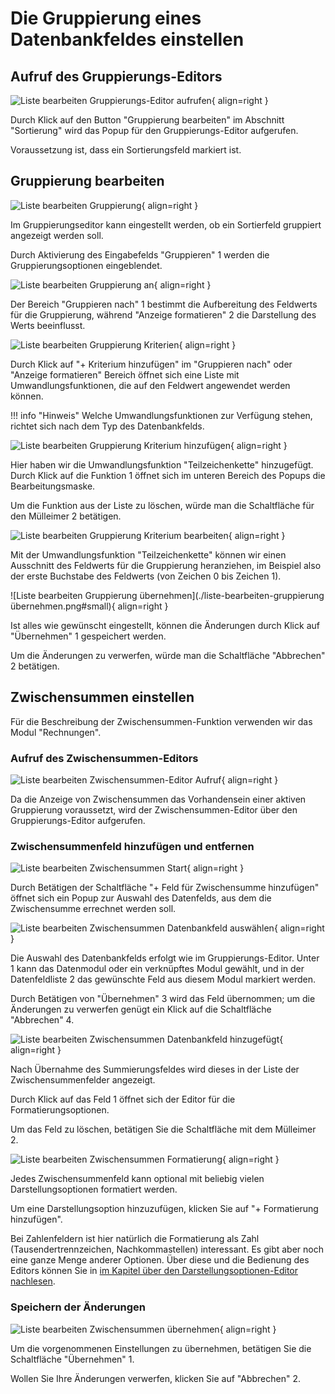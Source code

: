 # Die Gruppierung eines Datenbankfeldes einstellen

## Aufruf des Gruppierungs-Editors

![Liste bearbeiten Gruppierungs-Editor aufrufen](./liste-bearbeiten-gruppierung-aufrufen.png#small){ align=right }

Durch Klick auf den Button "Gruppierung bearbeiten" im Abschnitt "Sortierung" wird das Popup für den Gruppierungs-Editor aufgerufen.

Voraussetzung ist, dass ein Sortierungsfeld markiert ist.

<div class="clear"></div>

## Gruppierung bearbeiten

![Liste bearbeiten Gruppierung](./liste-bearbeiten-gruppierung_aus.png#small){ align=right }

Im Gruppierungseditor kann eingestellt werden, ob ein Sortierfeld gruppiert angezeigt werden soll.

Durch Aktivierung des Eingabefelds "Gruppieren" <span class="number">1</span> werden die Gruppierungsoptionen eingeblendet.

<div class="clear"></div>

![Liste bearbeiten Gruppierung an](./liste-bearbeiten-gruppierung-an.png#small){ align=right }

Der Bereich "Gruppieren nach" <span class="number">1</span> bestimmt die Aufbereitung des Feldwerts für die Gruppierung, während "Anzeige formatieren" <span class="number">2</span> die Darstellung des Werts beeinflusst.

<div class="clear"></div>

![Liste bearbeiten Gruppierung Kriterien](./liste-bearbeiten-gruppierung-kriterien.png#small){ align=right }

Durch Klick auf "+ Kriterium hinzufügen" im "Gruppieren nach" oder "Anzeige formatieren" Bereich öffnet sich eine Liste mit Umwandlungsfunktionen, die auf den Feldwert angewendet werden können.

!!! info "Hinweis"
    Welche Umwandlungsfunktionen zur Verfügung stehen, richtet sich nach dem Typ des Datenbankfelds.

<div class="clear"></div>

![Liste bearbeiten Gruppierung Kriterium hinzufügen](./liste-bearbeiten-gruppierung-kriterium-hinzugefuegt.png#small){ align=right }

Hier haben wir die Umwandlungsfunktion "Teilzeichenkette" hinzugefügt. Durch Klick auf die Funktion <span class="number">1</span> öffnet sich im unteren Bereich des Popups die Bearbeitungsmaske.

Um die Funktion aus der Liste zu löschen, würde man die Schaltfläche für den Mülleimer <span class="number">2</span> betätigen.

<div class="clear"></div>

![Liste bearbeiten Gruppierung Kriterium bearbeiten](./liste-bearbeiten-gruppierung-kriterium-bearbeiten.png#small){ align=right }

Mit der Umwandlungsfunktion "Teilzeichenkette" können wir einen Ausschnitt des Feldwerts für die Gruppierung heranziehen, im Beispiel also der erste Buchstabe des Feldwerts (von Zeichen 0 bis Zeichen 1).

<div class="clear"></div>

![Liste bearbeiten Gruppierung übernehmen](./liste-bearbeiten-gruppierung übernehmen.png#small){ align=right }

Ist alles wie gewünscht eingestellt, können die Änderungen durch Klick auf "Übernehmen" <span class="number">1</span> gespeichert werden.

Um die Änderungen zu verwerfen, würde man die Schaltfläche "Abbrechen" <span class="number">2</span> betätigen.

<div class="clear"></div>

## Zwischensummen einstellen

Für die Beschreibung der Zwischensummen-Funktion verwenden wir das Modul "Rechnungen".

### Aufruf des Zwischensummen-Editors

![Liste bearbeiten Zwischensummen-Editor Aufruf](./liste-bearbeiten-zwischensummen-aufrufen.png#small){ align=right }

Da die Anzeige von Zwischensummen das Vorhandensein einer aktiven Gruppierung voraussetzt, wird der Zwischensummen-Editor über den Gruppierungs-Editor aufgerufen.

<div class="clear"></div>

### Zwischensummenfeld hinzufügen und entfernen

![Liste bearbeiten Zwischensummen Start](./liste-bearbeiten-zwischensummen-start.png#small){ align=right }

Durch Betätigen der Schaltfläche "+ Feld für Zwischensumme hinzufügen" öffnet sich ein Popup zur Auswahl des Datenfelds, aus dem die Zwischensumme errechnet werden soll.

<div class="clear"></div>

![Liste bearbeiten Zwischensummen Datenbankfeld auswählen](./liste-bearbeiten-zwischensummen-dbfeld.png#small){ align=right }

Die Auswahl des Datenbankfelds erfolgt wie im Gruppierungs-Editor. Unter <span class="number">1</span> kann das Datenmodul oder ein verknüpftes Modul gewählt, und in der Datenfeldliste <span class="number">2</span> das gewünschte Feld aus diesem Modul markiert werden.

Durch Betätigen von "Übernehmen" <span class="number">3</span> wird das Feld übernommen; um die Änderungen zu verwerfen genügt ein Klick auf die Schaltfläche "Abbrechen" <span class="number">4</span>.

<div class="clear"></div>

![Liste bearbeiten Zwischensummen Datenbankfeld hinzugefügt](./liste-bearbeiten-zwischensummen-feld-hinzugefuegt.png#small){ align=right }

Nach Übernahme des Summierungsfeldes wird dieses in der Liste der Zwischensummenfelder angezeigt.

Durch Klick auf das Feld <span class="number">1</span> öffnet sich der Editor für die Formatierungsoptionen.

Um das Feld zu löschen, betätigen Sie die Schaltfläche mit dem Mülleimer <span class="number">2</span>.

<div class="clear"></div>

![Liste bearbeiten Zwischensummen Formatierung](./liste-bearbeiten-zwischensummen-feld-ausgewaehlt.png#small){ align=right }

Jedes Zwischensummenfeld kann optional mit beliebig vielen Darstellungsoptionen formatiert werden.

Um eine Darstellungsoption hinzuzufügen, klicken Sie auf "+ Formatierung hinzufügen".

Bei Zahlenfeldern ist hier natürlich die Formatierung als Zahl (Tausendertrennzeichen, Nachkommastellen) interessant. Es gibt aber noch eine ganze Menge anderer Optionen. Über diese und die Bedienung des Editors können Sie in [im Kapitel über den Darstellungsoptionen-Editor nachlesen](../../../../darstellungsoptionen-editor/index.md).

<div class="clear"></div>

### Speichern der Änderungen

![Liste bearbeiten Zwischensummen übernehmen](./liste-bearbeiten-zwischensummen-uebernehmen.png#small){ align=right }

Um die vorgenommenen Einstellungen zu übernehmen, betätigen Sie die Schaltfläche "Übernehmen" <span class="number">1</span>.

Wollen Sie Ihre Änderungen verwerfen, klicken Sie auf "Abbrechen" <span class="number">2</span>.

<div class="clear"></div>
